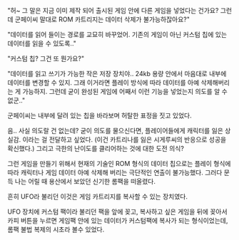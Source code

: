 "허~ 그 말은 지금 이미 제작 되어 출시된 게임 안에 다른 게임을 넣었다는 건가요? 그런데 군페이씨 말대로 ROM 카트리지는 데이터 삭제가 불가능하잖아요?"

"데이터를 읽어 들이는 경로를 교묘히 바꾸었어. 기존의 게임이 아닌 커스텀 칩에 있는 데이터를 읽을 수 있도록.."

"커스텀 칩? 그건 또 뭔가요?" 

"데이터를 읽고 쓰기가 가능한 작은 저장 장치야.. 24kb 용량 안에서 마음대로 내부에 데이터를 변경할 수 있지. 그래 이거라면 플레이 방식에 따라 데이터를 아예 삭제해버리는 게 가능하지. 그런데 굳이 완성된 게임에 어째서 이런 기능을 넣었는지 의도를 알 수 없군.."

군페이씨는 내부에 달려 있는 칩을 바라보며 허탈한 표정을 짓고 있었다. 

음.. 사실 의도랄 건 없는데? 굳이 의도를 물으신다면, 플레이어들에게 캐릭터를 잃은 상실감. 이라는 걸 전달하고 싶었다. (이건 카트리나를 잃은 시게루씨의 반응으로 성공을 확신했다.) 그리고 극한의 난이도를 클리어하는 것에 대한 도전 의식? 

그런 게임을 만들기 위해서 현재의 기술인 ROM 형식의 데이터 칩으로는 플레이 형식에 따라 캐릭터나 게임 데이터 아예 삭제해 버리는 극단적인 연출이 불가능했다. 그러다 문득 나는 어릴 때 용산에서 보았던 신기한 롬팩을 떠올렸다.

흔히 UFO라 불리던 이것은 게임 카트리지를 복사할 수 있는 장치였다.

UFO 장치에 커스텀 팩이라 불리던 팩을 앞에 꽂고, 복사하고 싶은 게임을 뒤에 꽂아서 카피 버튼을 누르면 게임팩 안에 있는 데이터가 커스텀팩에 복사가 되는 형식이었는데, 롬팩 불법 복제의 시초라 볼수 있었다.